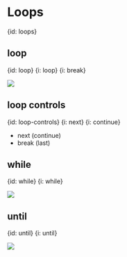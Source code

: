 # Loops
{id: loops}

## loop
{id: loop}
{i: loop}
{i: break}

![](examples/loops/loop.cr)


## loop controls
{id: loop-controls}
{i: next}
{i: continue}

* next  (continue)
* break (last)

## while
{id: while}
{i: while}

![](examples/loops/while.cr)

## until
{id: until}
{i: until}

![](examples/loops/until.cr)
